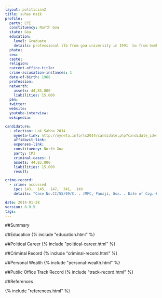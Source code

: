 ```yaml
---
layout: politician2
title: suhas naik
profile: 
  party: CPI
  constituency: North Goa
  state: Goa
  education: 
    level: Graduate
    details: professional llb from goa university in 1991  ba from bombay university in 1986.
  photo: 
  sex: 
  caste: 
  religion: 
  current-office-title: 
  crime-accusation-instances: 1
  date-of-birth: 1968
  profession: 
  networth: 
    assets: 44,83,000
    liabilities: 15,000
  pan: 
  twitter: 
  website: 
  youtube-interview: 
  wikipedia: 

candidature: 
  - election: Lok Sabha 2014
    myneta-link: http://myneta.info/ls2014/candidate.php?candidate_id=1978
    affidavit-link: 
    expenses-link: 
    constituency: North Goa 
    party: CPI
    criminal-cases: 1
    assets: 44,83,000
    liabilities: 15,000
    result:  

crime-record: 
  - crime: accussed
    ipc: 143,  145,  147,  341,  149
    details: "Case No.CC/55/09/C. . JMFC, Panaji, Goa. . Date of Cog.-03/04/2009" 

date: 2014-01-28
version: 0.0.5
tags: 
---
```

##Summary


##Education
{% include "education.html" %}


##Political Career
{% include "political-career.html" %}


##Criminal Record
{% include "criminal-record.html" %}


##Personal Wealth
{% include "personal-wealth.html" %}


##Public Office Track Record
{% include "track-record.html" %}


##References


{% include "references.html" %}